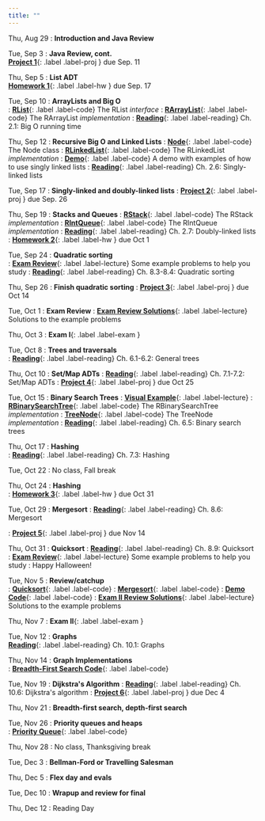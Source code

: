 ```yaml
---
title: ""
---
```


<!--- CS 241 Data Structures & Algorithms --->


Thu, Aug 29
: **Introduction and Java Review**  


Tue, Sep 3
: **Java Review, cont.**  
[**Project 1**](projects/proj1){: .label .label-proj } due Sep. 11

Thu, Sep 5
: **List ADT**  
[**Homework 1**](homework/hw1/hw1.pdf){: .label .label-hw } due Sep. 17

Tue, Sep 10
: **ArrayLists and Big O**  
: [**RList**](lectures/ArrayList/RList.java){: .label .label-code} The RList *interface*
: [**RArrayList**](lectures/ArrayList/RArrayList.java){: .label .label-code} The RArrayList *implementation*
: [**Reading**](https://rhodes.box.com/s/wjf7eyei6v16rbluzc4ci9rckup7hvro){: .label .label-reading} Ch. 2.1: Big O running time

Thu, Sep 12
: **Recursive Big O and Linked Lists**
: [**Node**](lectures/LinkedList/Node.java){: .label .label-code} The Node class
: [**RLinkedList**](lectures/LinkedList/RLinkedList.java){: .label .label-code} The RLinkedList *implementation*
: [**Demo**](lectures/LinkedList/RLLDemo.java){: .label .label-code} A demo with examples of how to use singly linked lists
: [**Reading**](https://rhodes.box.com/s/e9edx6ebgw4ipm61cl907trljwahk380){: .label .label-reading} Ch. 2.6: Singly-linked lists 

Tue, Sep 17
: **Singly-linked and doubly-linked lists**
: [**Project 2**](projects/proj2){: .label .label-proj } due Sep. 26

Thu, Sep 19
: **Stacks and Queues**
: [**RStack**](lectures/LinkedList/RStack.java){: .label .label-code} The RStack *implementation*
: [**RIntQueue**](lectures/LinkedList/RIntQueue.java){: .label .label-code} The RIntQueue *implementation*
: [**Reading**](https://rhodes.box.com/s/0hnefr3dgk936tldg9wjh9nxwr11r6a5){: .label .label-reading} Ch. 2.7: Doubly-linked lists 
: [**Homework 2**](homework/hw2/hw2.pdf){: .label .label-hw } due Oct 1

Tue, Sep 24
: **Quadratic sorting**  
: [**Exam Review**](lectures/examReview/Midterm1Review.pdf){: .label .label-lecture} Some example problems to help you study
: [**Reading**](https://rhodes.box.com/s/ygehchmn8m7c5hzaneowzmhb6nqe2uj9){: .label .label-reading} Ch. 8.3-8.4: Quadratic sorting

Thu, Sep 26
: **Finish quadratic sorting**
: [**Project 3**](projects/proj3){: .label .label-proj } due Oct 14  
 
Tue, Oct 1 
: **Exam Review**
: [**Exam Review Solutions**](lectures/examReview/Midterm1ReviewSolutions.pdf){: .label .label-lecture} Solutions to the example problems
  
Thu, Oct 3
: **Exam I**{: .label .label-exam }

Tue, Oct 8
: **Trees and traversals**  
: [**Reading**](https://rhodes.box.com/s/ug21aeha2rbrbd4ovybuty3k5anqe6gl){: .label .label-reading} Ch. 6.1-6.2: General trees

Thu, Oct 10
: **Set/Map ADTs**
: [**Reading**](https://rhodes.box.com/s/lr88jmz6ok8eyfc97jrilsmn5fmm93a8){: .label .label-reading} Ch. 7.1-7.2: Set/Map ADTs
: [**Project 4**](projects/proj4){: .label .label-proj } due Oct 25 

Tue, Oct 15
: **Binary Search Trees**
: [**Visual Example**](https://www.cs.usfca.edu/~galles/visualization/BST.html){: .label .label-lecture} 
: [**RBinarySearchTree**](lectures/trees/RBinarySearchTree.java){: .label .label-code} The RBinarySearchTree *implementation*
: [**TreeNode**](lectures/trees/TreeNode.java){: .label .label-code} The TreeNode *implementation*
: [**Reading**](https://rhodes.box.com/s/3uvthh6s7uoahmwyu1vi6wlo2at1e55g){: .label .label-reading} Ch. 6.5: Binary search trees

Thu, Oct 17
: **Hashing**  
: [**Reading**](https://rhodes.box.com/s/a3jk5a95msi8w5npdwoqsu05jh313uf8){: .label .label-reading} Ch. 7.3: Hashing

Tue, Oct 22
: No class, Fall break

Thu, Oct 24
: **Hashing**   
: [**Homework 3**](homework/hw3/hw3.pdf){: .label .label-hw } due Oct 31

Tue, Oct 29
: **Mergesort**
: [**Reading**](https://rhodes.box.com/s/77acwt2ii175jp6lkyfvzzdppkdr0z1f){: .label .label-reading} Ch. 8.6: Mergesort
<!---: [**Homework 4**](homework/hw4/hw4.pdf){: .label .label-hw } due Nov 5--->
: [**Project 5**](projects/proj5){: .label .label-proj } due Nov 14 

Thu, Oct 31
: **Quicksort**
: [**Reading**](https://rhodes.box.com/s/bhl0chfajgxhoii22nnqkkgs632j4se7){: .label .label-reading} Ch. 8.9: Quicksort  
: [**Exam Review**](lectures/examReview/Midterm2Review.pdf){: .label .label-lecture} Some example problems to help you study 
: Happy Halloween!

Tue, Nov 5
: **Review/catchup**  
: [**Quicksort**](lectures/nlognSorting/quicksort.java){: .label .label-code} 
: [**Mergesort**](lectures/nlognSorting/mergesort.java){: .label .label-code} 
: [**Demo Code**](lectures/nlognSorting/sortingTest.java){: .label .label-code} 
: [**Exam II Review Solutions**](lectures/examReview/Midterm2ReviewSolutions.pdf){: .label .label-lecture} Solutions to the example problems

Thu, Nov 7
: **Exam II**{: .label .label-exam } 

Tue, Nov 12
: **Graphs**  
[**Reading**](https://rhodes.box.com/s/vpgubmzkhc2nyl5m808e5pdstfgt9tbz){: .label .label-reading} Ch. 10.1: Graphs

Thu, Nov 14
: **Graph Implementations**  
: [**Breadth-First Search Code**](lectures/search/GraphSearchSimpleExample.java){: .label .label-code} 

Tue, Nov 19
: **Dijkstra's Algorithm**
: [**Reading**](https://rhodes.box.com/s/pp4pwn50elcvjddjh0djlrxyregoitsu){: .label .label-reading} Ch. 10.6: Dijkstra's algorithm 
: [**Project 6**](projects/proj6){: .label .label-proj } due Dec 4

Thu, Nov 21
: **Breadth-first search, depth-first search**

Tue, Nov 26
: **Priority queues and heaps**  
: [**Priority Queue**](lectures/priorityQueues/priQueue.java){: .label .label-code} 

Thu, Nov 28
: No class, Thanksgiving break

Tue, Dec 3
: **Bellman-Ford or Travelling Salesman**

Thu, Dec 5
: **Flex day and evals**

Tue, Dec 10
: **Wrapup and review for final**  

Thu, Dec 12
: Reading Day